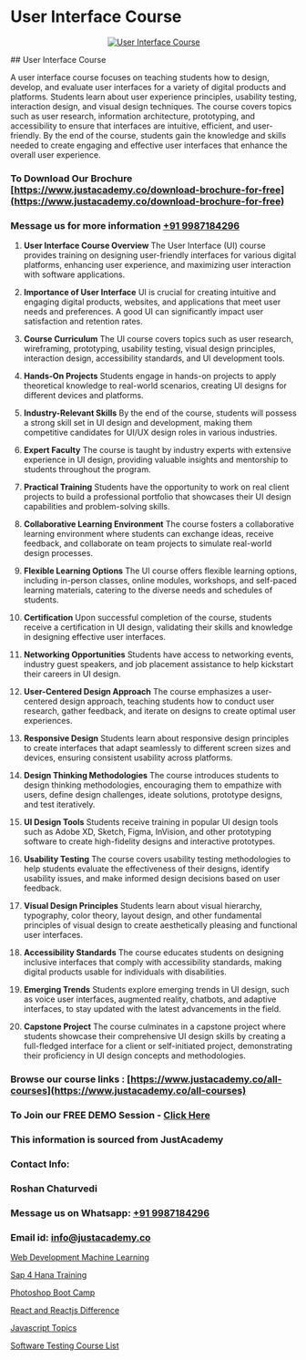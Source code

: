 # User Interface Course

<p align="center">
  <a href="https://justacademy.co/all-courses">
    <img src="https://i.ibb.co/P5KtSQ2/ui-ux.png" alt="User Interface Course">
  </a>
</p>
## User Interface Course

A user interface course focuses on teaching students how to design, develop, and evaluate user interfaces for a variety of digital products and platforms. Students learn about user experience principles, usability testing, interaction design, and visual design techniques. The course covers topics such as user research, information architecture, prototyping, and accessibility to ensure that interfaces are intuitive, efficient, and user-friendly. By the end of the course, students gain the knowledge and skills needed to create engaging and effective user interfaces that enhance the overall user experience.
### To Download Our Brochure [https://www.justacademy.co/download-brochure-for-free](https://www.justacademy.co/download-brochure-for-free)
### Message us for more information [+91 9987184296](https://api.whatsapp.com/send?phone=919987184296)
1) **User Interface Course Overview**
The User Interface (UI) course provides training on designing user-friendly interfaces for various digital platforms, enhancing user experience, and maximizing user interaction with software applications.

2) **Importance of User Interface**
UI is crucial for creating intuitive and engaging digital products, websites, and applications that meet user needs and preferences. A good UI can significantly impact user satisfaction and retention rates.

3) **Course Curriculum**
The UI course covers topics such as user research, wireframing, prototyping, usability testing, visual design principles, interaction design, accessibility standards, and UI development tools.

4) **Hands-On Projects**
Students engage in hands-on projects to apply theoretical knowledge to real-world scenarios, creating UI designs for different devices and platforms.

5) **Industry-Relevant Skills**
By the end of the course, students will possess a strong skill set in UI design and development, making them competitive candidates for UI/UX design roles in various industries.

6) **Expert Faculty**
The course is taught by industry experts with extensive experience in UI design, providing valuable insights and mentorship to students throughout the program.

7) **Practical Training**
Students have the opportunity to work on real client projects to build a professional portfolio that showcases their UI design capabilities and problem-solving skills.

8) **Collaborative Learning Environment**
The course fosters a collaborative learning environment where students can exchange ideas, receive feedback, and collaborate on team projects to simulate real-world design processes.

9) **Flexible Learning Options**
The UI course offers flexible learning options, including in-person classes, online modules, workshops, and self-paced learning materials, catering to the diverse needs and schedules of students.

10) **Certification**
Upon successful completion of the course, students receive a certification in UI design, validating their skills and knowledge in designing effective user interfaces.

11) **Networking Opportunities**
Students have access to networking events, industry guest speakers, and job placement assistance to help kickstart their careers in UI design.

12) **User-Centered Design Approach**
The course emphasizes a user-centered design approach, teaching students how to conduct user research, gather feedback, and iterate on designs to create optimal user experiences.

13) **Responsive Design**
Students learn about responsive design principles to create interfaces that adapt seamlessly to different screen sizes and devices, ensuring consistent usability across platforms.

14) **Design Thinking Methodologies**
The course introduces students to design thinking methodologies, encouraging them to empathize with users, define design challenges, ideate solutions, prototype designs, and test iteratively.

15) **UI Design Tools**
Students receive training in popular UI design tools such as Adobe XD, Sketch, Figma, InVision, and other prototyping software to create high-fidelity designs and interactive prototypes.

16) **Usability Testing**
The course covers usability testing methodologies to help students evaluate the effectiveness of their designs, identify usability issues, and make informed design decisions based on user feedback.

17) **Visual Design Principles**
Students learn about visual hierarchy, typography, color theory, layout design, and other fundamental principles of visual design to create aesthetically pleasing and functional user interfaces.

18) **Accessibility Standards**
The course educates students on designing inclusive interfaces that comply with accessibility standards, making digital products usable for individuals with disabilities.

19) **Emerging Trends**
Students explore emerging trends in UI design, such as voice user interfaces, augmented reality, chatbots, and adaptive interfaces, to stay updated with the latest advancements in the field.

20) **Capstone Project**
The course culminates in a capstone project where students showcase their comprehensive UI design skills by creating a full-fledged interface for a client or self-initiated project, demonstrating their proficiency in UI design concepts and methodologies.

### Browse our course links : [https://www.justacademy.co/all-courses](https://www.justacademy.co/all-courses) 
### To Join our FREE DEMO Session - [Click Here](https://www.justacademy.co/register-for-course-demo)


### This information is sourced from JustAcademy
### Contact Info:
### Roshan Chaturvedi
### Message us on Whatsapp: [+91 9987184296](https://api.whatsapp.com/send?phone=919987184296)
### Email id: [info@justacademy.co](mailto:info@justacademy.co)
                
[Web Development Machine Learning](https://www.linkedin.com/pulse/web-development-machine-learning-justacademy-pune-ta70c?trackingId=lUy8Uz4Gpy0QrxEDOvPAMg%3D%3D&lipi=urn%3Ali%3Apage%3Ad_flagship3_company_admin%3BdDdMc5iZRQyVFQUn28yu5g%3D%3D)

[Sap 4 Hana Training](https://www.linkedin.com/pulse/sap-4-hana-training-justacademy-kolkata-l5jxc/)

[Photoshop Boot Camp](https://medium.com/@kumarishimmi99/photoshop-boot-camp-5f822c2cd72f)

[React and Reactjs Difference](https://medium.com/@abhidnya.1068/react-and-reactjs-difference-d0e547693ec1)

[Javascript Topics](https://justacademyin.github.io/justacademy/javascript-topics)

[Software Testing Course List](https://justacademyin.github.io/justacademy/software-testing-course-list)

